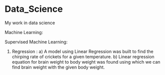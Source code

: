 # Data_Science
My work in data science

Machine Learning: 

Supervised Machine Learning: 
1) Regression : 
a) A model using Linear Regression was built to find the chirping rate of crickets for a given temperature.
b) Linear regression equation for brain weight to body weight was found using which we can find brain weight with the given body weight.

